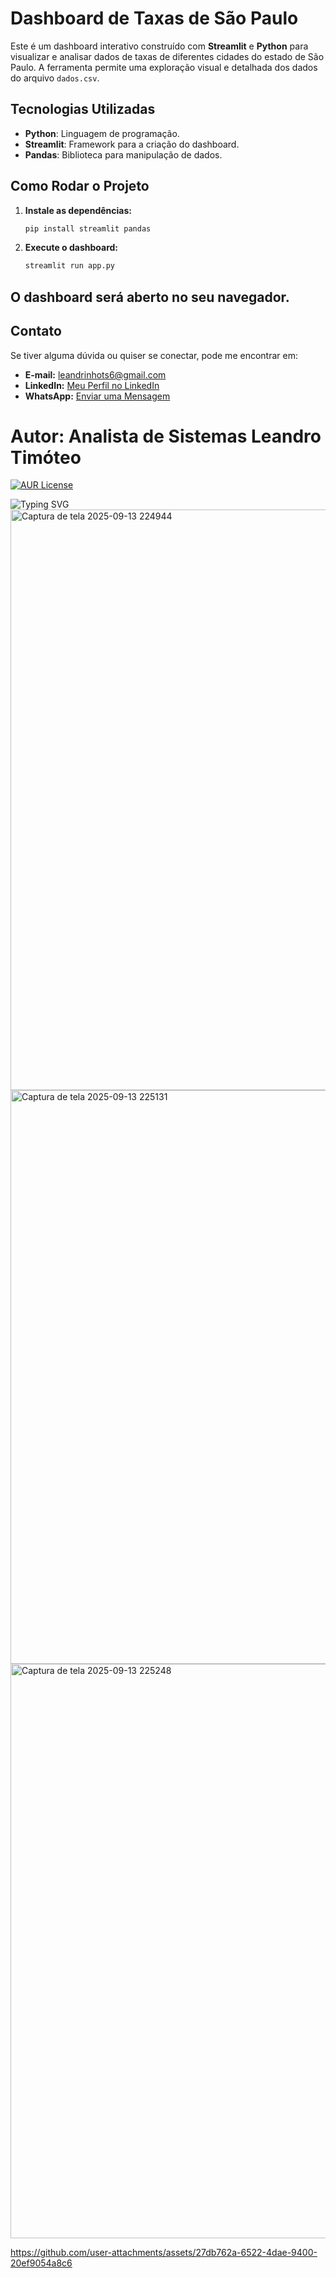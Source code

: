 # Dashboard de Taxas de São Paulo

Este é um dashboard interativo construído com **Streamlit** e **Python** para visualizar e analisar dados de taxas de diferentes cidades do estado de São Paulo. A ferramenta permite uma exploração visual e detalhada dos dados do arquivo `dados.csv`.

## Tecnologias Utilizadas

* **Python**: Linguagem de programação.
* **Streamlit**: Framework para a criação do dashboard.
* **Pandas**: Biblioteca para manipulação de dados.

## Como Rodar o Projeto

1.  **Instale as dependências:**
    ```bash
    pip install streamlit pandas
    ```
2.  **Execute o dashboard:**
    ```bash
    streamlit run app.py
    ```
O dashboard será aberto no seu navegador.
---

## Contato

Se tiver alguma dúvida ou quiser se conectar, pode me encontrar em:

* **E-mail:** [leandrinhots6@gmail.com](mailto:leandrinhots6@gmail.com)
* **LinkedIn:** [Meu Perfil no LinkedIn](https://www.linkedin.com/in/leandro-timóteo-ads)
* **WhatsApp:** [Enviar uma Mensagem](https://wa.me/5583987830223)

# Autor: Analista de Sistemas Leandro Timóteo
[![AUR License](https://img.shields.io/aur/license/LICENSE)](https://github.com/LeandroTimoteo/Projeto-dashboard-de-taxas/blob/master/LICENSE)

![Typing SVG](https://readme-typing-svg.demolab.com?font=Fira+Code&weight=600&size=24&pause=500&color=32CD32&center=true&vCenter=true&width=800&lines=%F0%9F%94%90+Autenticando+Usu%C3%A1rio...;%F0%9F%9B%A0%EF%B8%8F+Dashboard-taxas-da-Cidade+de+S%C3%A3o+Paulo)
<img width="1900" height="929" alt="Captura de tela 2025-09-13 224944" src="https://github.com/user-attachments/assets/033ddf87-cc6e-4d62-9d26-0801920f55ad" />
<img width="1909" height="918" alt="Captura de tela 2025-09-13 225131" src="https://github.com/user-attachments/assets/12c2d762-3016-4fa9-b091-3da856e92a2c" />
<img width="1909" height="919" alt="Captura de tela 2025-09-13 225248" src="https://github.com/user-attachments/assets/c80dea8c-65c7-49ef-a6a2-56f642af4172" />

https://github.com/user-attachments/assets/27db762a-6522-4dae-9400-20ef9054a8c6










